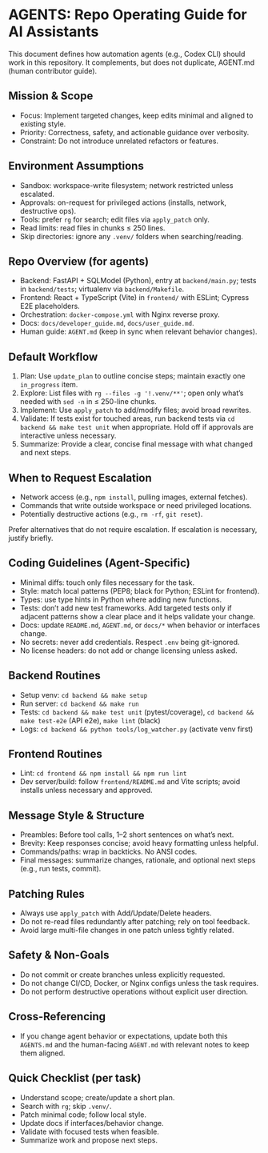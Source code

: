 # AGENTS: Repo Operating Guide for AI Assistants

This document defines how automation agents (e.g., Codex CLI) should work in this repository. It complements, but does not duplicate, AGENT.md (human contributor guide).

## Mission & Scope

- Focus: Implement targeted changes, keep edits minimal and aligned to existing style.
- Priority: Correctness, safety, and actionable guidance over verbosity.
- Constraint: Do not introduce unrelated refactors or features.

## Environment Assumptions

- Sandbox: workspace-write filesystem; network restricted unless escalated.
- Approvals: on-request for privileged actions (installs, network, destructive ops).
- Tools: prefer `rg` for search; edit files via `apply_patch` only.
- Read limits: read files in chunks ≤ 250 lines.
- Skip directories: ignore any `.venv/` folders when searching/reading.

## Repo Overview (for agents)

- Backend: FastAPI + SQLModel (Python), entry at `backend/main.py`; tests in `backend/tests`; virtualenv via `backend/Makefile`.
- Frontend: React + TypeScript (Vite) in `frontend/` with ESLint; Cypress E2E placeholders.
- Orchestration: `docker-compose.yml` with Nginx reverse proxy.
- Docs: `docs/developer_guide.md`, `docs/user_guide.md`.
- Human guide: `AGENT.md` (keep in sync when relevant behavior changes).

## Default Workflow

1. Plan: Use `update_plan` to outline concise steps; maintain exactly one `in_progress` item.
2. Explore: List files with `rg --files -g '!.venv/**'`; open only what’s needed with `sed -n` in ≤ 250-line chunks.
3. Implement: Use `apply_patch` to add/modify files; avoid broad rewrites.
4. Validate: If tests exist for touched areas, run backend tests via `cd backend && make test unit` when appropriate. Hold off if approvals are interactive unless necessary.
5. Summarize: Provide a clear, concise final message with what changed and next steps.

## When to Request Escalation

- Network access (e.g., `npm install`, pulling images, external fetches).
- Commands that write outside workspace or need privileged locations.
- Potentially destructive actions (e.g., `rm -rf`, `git reset`).

Prefer alternatives that do not require escalation. If escalation is necessary, justify briefly.

## Coding Guidelines (Agent-Specific)

- Minimal diffs: touch only files necessary for the task.
- Style: match local patterns (PEP8; black for Python; ESLint for frontend).
- Types: use type hints in Python where adding new functions.
- Tests: don’t add new test frameworks. Add targeted tests only if adjacent patterns show a clear place and it helps validate your change.
- Docs: update `README.md`, `AGENT.md`, or `docs/*` when behavior or interfaces change.
- No secrets: never add credentials. Respect `.env` being git-ignored.
- No license headers: do not add or change licensing unless asked.

## Backend Routines

- Setup venv: `cd backend && make setup`
- Run server: `cd backend && make run`
- Tests: `cd backend && make test unit` (pytest/coverage), `cd backend && make test-e2e` (API e2e), `make lint` (black)
- Logs: `cd backend && python tools/log_watcher.py` (activate venv first)

## Frontend Routines

- Lint: `cd frontend && npm install && npm run lint`
- Dev server/build: follow `frontend/README.md` and Vite scripts; avoid installs unless necessary and approved.

## Message Style & Structure

- Preambles: Before tool calls, 1–2 short sentences on what’s next.
- Brevity: Keep responses concise; avoid heavy formatting unless helpful.
- Commands/paths: wrap in backticks. No ANSI codes.
- Final messages: summarize changes, rationale, and optional next steps (e.g., run tests, commit).

## Patching Rules

- Always use `apply_patch` with Add/Update/Delete headers.
- Do not re-read files redundantly after patching; rely on tool feedback.
- Avoid large multi-file changes in one patch unless tightly related.

## Safety & Non-Goals

- Do not commit or create branches unless explicitly requested.
- Do not change CI/CD, Docker, or Nginx configs unless the task requires.
- Do not perform destructive operations without explicit user direction.

## Cross-Referencing

- If you change agent behavior or expectations, update both this `AGENTS.md` and the human-facing `AGENT.md` with relevant notes to keep them aligned.

## Quick Checklist (per task)

- Understand scope; create/update a short plan.
- Search with `rg`; skip `.venv/`.
- Patch minimal code; follow local style.
- Update docs if interfaces/behavior change.
- Validate with focused tests when feasible.
- Summarize work and propose next steps.

